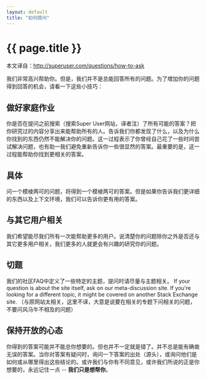 ```yaml
---
layout: default
title: "如何提问"
---
```


# {{ page.title }}

本文译自：<http://superuser.com/questions/how-to-ask>

我们非常高兴帮助你。但是，我们并不是总能回答所有的问题。为了增加你的问题得到回答的机会，请看一下这些小技巧：

## 做好家庭作业

你是否在提问之前搜索（搜索Super User网站，译者注）了所有可能的答案？把你研究过的内容分享出来能帮助所有的人。告诉我们你都发现了什么，以及为什么你找到的东西仍然不能解决你的问题。这一过程表示了你曾经自己花了一些时间尝试解决问题，也有助一我们避免重新告诉你一些很显然的答案。最重要的是，这一过程能帮助你找到更相关的答案。

## 具体

问一个模棱两可的问题，将得到一个模棱两可的答案。但是如果你告诉我们更详细的东西以及上下文环境，我们可以告诉你更有用的答案。

## 与其它用户相关

我们希望能尽我们所有一次能帮助更多的用户。说清楚你的问题除你之外是否还与其它更多用户相关，我们更多的人就更会有兴趣的研究你的问题。

## 切题

我们的社区FAQ中定义了一些特定的主题，提问时请尽量与主题相关。 If your question is about the site itself, ask on our meta-discussion site. If you’re looking for a different topic, it might be covered on another Stack Exchange site. （与原网站太相关，这里不译，大意是说要在相关的专题下问相关的问题，不要问风马牛不相及的问题）

## 保持开放的心态

你得到的答案可能并不能总你想要的。但也并不一定就是错了。并不总是能有确凿无误的答案。当你对答案有疑问时，询问一下答案的出处（源头），或询问他们是如何或从哪里得出这些结论的。或许我们与你有不同意见，或许我们所说的正是你想要的，永远记住一点 -- **我们只是想帮你**。

